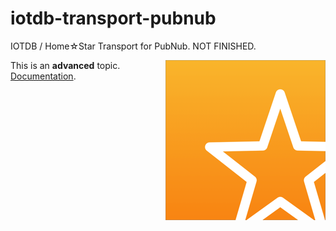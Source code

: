 # iotdb-transport-pubnub
IOTDB / Home☆Star Transport for PubNub. NOT FINISHED.

<img src="https://raw.githubusercontent.com/dpjanes/iotdb-homestar/master/docs/HomeStar.png" align="right" />

This is an **advanced** topic. 
[Documentation](https://homestar.io/about/transporters).

